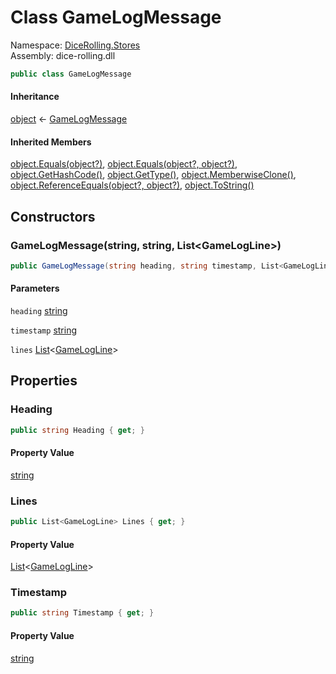 # <a id="DiceRolling_Stores_GameLogMessage"></a> Class GameLogMessage

Namespace: [DiceRolling.Stores](DiceRolling.Stores.md)  
Assembly: dice\-rolling.dll  

```csharp
public class GameLogMessage
```

#### Inheritance

[object](https://learn.microsoft.com/dotnet/api/system.object) ← 
[GameLogMessage](DiceRolling.Stores.GameLogMessage.md)

#### Inherited Members

[object.Equals\(object?\)](https://learn.microsoft.com/dotnet/api/system.object.equals\#system\-object\-equals\(system\-object\)), 
[object.Equals\(object?, object?\)](https://learn.microsoft.com/dotnet/api/system.object.equals\#system\-object\-equals\(system\-object\-system\-object\)), 
[object.GetHashCode\(\)](https://learn.microsoft.com/dotnet/api/system.object.gethashcode), 
[object.GetType\(\)](https://learn.microsoft.com/dotnet/api/system.object.gettype), 
[object.MemberwiseClone\(\)](https://learn.microsoft.com/dotnet/api/system.object.memberwiseclone), 
[object.ReferenceEquals\(object?, object?\)](https://learn.microsoft.com/dotnet/api/system.object.referenceequals), 
[object.ToString\(\)](https://learn.microsoft.com/dotnet/api/system.object.tostring)

## Constructors

### <a id="DiceRolling_Stores_GameLogMessage__ctor_System_String_System_String_System_Collections_Generic_List_DiceRolling_Stores_GameLogLine__"></a> GameLogMessage\(string, string, List<GameLogLine\>\)

```csharp
public GameLogMessage(string heading, string timestamp, List<GameLogLine> lines)
```

#### Parameters

`heading` [string](https://learn.microsoft.com/dotnet/api/system.string)

`timestamp` [string](https://learn.microsoft.com/dotnet/api/system.string)

`lines` [List](https://learn.microsoft.com/dotnet/api/system.collections.generic.list\-1)<[GameLogLine](DiceRolling.Stores.GameLogLine.md)\>

## Properties

### <a id="DiceRolling_Stores_GameLogMessage_Heading"></a> Heading

```csharp
public string Heading { get; }
```

#### Property Value

 [string](https://learn.microsoft.com/dotnet/api/system.string)

### <a id="DiceRolling_Stores_GameLogMessage_Lines"></a> Lines

```csharp
public List<GameLogLine> Lines { get; }
```

#### Property Value

 [List](https://learn.microsoft.com/dotnet/api/system.collections.generic.list\-1)<[GameLogLine](DiceRolling.Stores.GameLogLine.md)\>

### <a id="DiceRolling_Stores_GameLogMessage_Timestamp"></a> Timestamp

```csharp
public string Timestamp { get; }
```

#### Property Value

 [string](https://learn.microsoft.com/dotnet/api/system.string)

